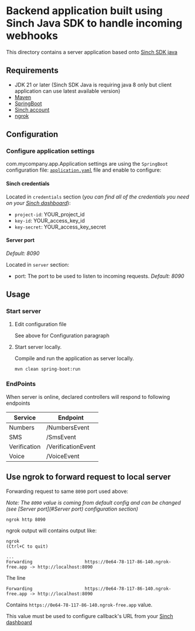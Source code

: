 # Backend application built using Sinch Java SDK to handle incoming webhooks

This directory contains a server application based onto [Sinch SDK java](https://github.com/sinch/sinch-sdk-java)

## Requirements

- JDK 21 or later (Sinch SDK Java is requiring java 8 only but client application can use latest available version)
- [Maven](https://maven.apache.org/)
- [SpringBoot](https://spring.io/projects/spring-boot)
- [Sinch account](https://dashboard.sinch.com)
- [ngrok](https://ngrok.com/docs)

## Configuration

### Configure application settings

com.mycompany.app.Application settings are using the `SpringBoot` configuration file: [`application.yaml`](src/main/resources/application.yaml) file and enable to configure:

#### Sinch credentials
Located in `credentials` section (*you can find all of the credentials you need on your [Sinch dashboard](https://dashboard.sinch.com)*):
- `project-id`: YOUR_project_id
- `key-id`: YOUR_access_key_id
- `key-secret`: YOUR_access_key_secret

#### Server port
<em>Default: 8090</em>

Located in `server` section:
- port: The port to be used to listen to incoming requests. <em>Default: 8090</em>

## Usage

### Start server
1. Edit configuration file

   See above for Configuration paragraph

2. Start server locally.

   Compile and run the application as server locally.
   ```bash
   mvn clean spring-boot:run
   ```
### EndPoints
When server is online, declared controllers will respond to following endpoints

| Service      | Endpoint           | 
|--------------|--------------------|
| Numbers      | /NumbersEvent      |
| SMS          | /SmsEvent          |
| Verification | /VerificationEvent |
| Voice        | /VoiceEvent        |

## Use ngrok to forward request to local server

Forwarding request to same `8090` port used above:

*Note: The `8090` value is coming from default config and can be changed (see [Server port](#Server port) configuration section)*

```bash
ngrok http 8090
```

ngrok output will contains output like:
```
ngrok                                                                                                                                                                                                                          (Ctrl+C to quit)

...
Forwarding                    https://0e64-78-117-86-140.ngrok-free.app -> http://localhost:8090

```
The line
```
Forwarding                    https://0e64-78-117-86-140.ngrok-free.app -> http://localhost:8090
```
Contains `https://0e64-78-117-86-140.ngrok-free.app` value.

This value must be used to configure callback's URL from your [Sinch dashboard](https://dashboard.sinch.com/sms/api/services)